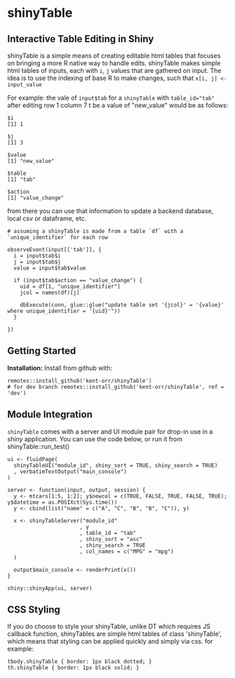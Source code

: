 # shinyTable
## Interactive Table Editing in Shiny

shinyTable is a simple means of creating editable html tables that focuses on 
bringing a more R native way to handle edits. shinyTable makes simple html tables
of inputs, each with `i`, `j` values that are gathered on input. The idea is to 
use the indexing of base R to make changes, such that `x[i, j] <- input_value`

For example: the vale of `input$tab` for a `shinyTable` with `table_id="tab"` after editing row 1 column 7 t be a value of "new_value" would be as follows:

```{r}
$i
[1] 1

$j
[1] 3

$value
[1] "new_value"

$table
[1] "tab"

$action
[1] "value_change"
```

from there you can use that information to update a backend database, local csv or dataframe, etc.

```
# assuming a shinyTable is made from a table `df` with a `unique_identifier` for each row

observeEvent(input[['tab']], {
  i = input$tab$i
  j = input$tab$j
  value = input$tab$value
  
  if (input$tab$action == "value_change") {
    uid = df[1, "unique_identifier"]
    jcol = names(df)[j]
    
    dbExecute(conn, glue::glue("update table set '{jcol}' = '{value}' where unique_identifier = '{uid}'"))
  }
  
})

```


## Getting Started

**Installation:** Install from github with:
```{r}
remotes::install_github('kent-orr/shinyTable')
# for dev branch remotes::install_github('kent-orr/shinyTable', ref = 'dev')
```

## Module Integration

`shinyTable` comes with a server and UI module pair for drop-in use in a shiny application. You can use the code below, or run it from shinyTable::run_test()

```{r}
ui <- fluidPage(
  shinyTableUI("module_id", shiny_sort = TRUE, shiny_search = TRUE)
  , verbatimTextOutput("main_console")
)

server <- function(input, output, session) {
  y <- mtcars[1:5, 1:2]; y$newcol = c(TRUE, FALSE, TRUE, FALSE, TRUE); y$datetime = as.POSIXct(Sys.time())
  y <- cbind(list("name" = c("A", "C", "B", "B", "C")), y)
  
  x <- shinyTableServer("module_id"
                       , y
                       , table_id = "tab"
                       , shiny_sort = "asc"
                       , shiny_search = TRUE
                       , col_names = c("MPG" = "mpg")
  )
  
  output$main_console <- renderPrint(x())
}

shiny::shinyApp(ui, server)
```


## CSS Styling

If you do choose to style your shinyTable, unlike DT which requires JS callback function, shinyTables are simple html tables of class 'shinyTable', which means that styling can be applied quickly and simply via css. for example:

```{css}
tbody.shinyTable { border: 1px black dotted; }
th.shinyTable { border: 1px black solid; }
```

